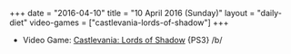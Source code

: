 +++
date = "2016-04-10"
title = "10 April 2016 (Sunday)"
layout = "daily-diet"
video-games = ["castlevania-lords-of-shadow"]
+++

<ul>
<li class="entry video-games">Video Game: <a href="/video-games/castlevania-lords-of-shadow">Castlevania: Lords of Shadow</a> {PS3} /b/</li>
</ul>